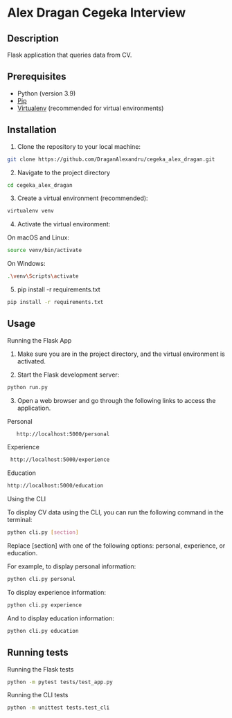 # Alex Dragan Cegeka Interview

## Description

Flask application that queries data from CV.

## Prerequisites

- Python (version 3.9)
- [Pip](https://pip.pypa.io/en/stable/)
- [Virtualenv](https://pypi.org/project/virtualenv/) (recommended for virtual environments)

## Installation

1. Clone the repository to your local machine:

  ```bash
  git clone https://github.com/DraganAlexandru/cegeka_alex_dragan.git
  ```

2. Navigate to the project directory
  
  ```bash
  cd cegeka_alex_dragan
  ```

3. Create a virtual environment (recommended):

  ```bash
  virtualenv venv
  ```

4. Activate the virtual environment:

  On macOS and Linux:
  
  ```bash
  source venv/bin/activate
  ```

On Windows:

  ```bash
  .\venv\Scripts\activate
  ```

5. pip install -r requirements.txt
  
  ```bash
  pip install -r requirements.txt
  ```

## Usage

Running the Flask App

1. Make sure you are in the project directory, and the virtual environment is activated.
   
2. Start the Flask development server:

  ```bash
  python run.py
  ```
3. Open a web browser and go through the following links to access the application.

Personal

  ```bash
     http://localhost:5000/personal
  ```

Experience

  ```bash
   http://localhost:5000/experience
  ```

Education
  
  ```bash
  http://localhost:5000/education
  ```

Using the CLI

To display CV data using the CLI, you can run the following command in the terminal:
  
  ```bash
  python cli.py [section]
  ```

Replace [section] with one of the following options: personal, experience, or education.

For example, to display personal information:

  ```bash
  python cli.py personal
  ```

To display experience information:

  ```bash
  python cli.py experience
  ```

And to display education information:

  ```bash
  python cli.py education
  ```

## Running tests

Running the Flask tests
  
  ```bash
  python -m pytest tests/test_app.py
  ```

Running the CLI tests
  
  ```bash
  python -m unittest tests.test_cli
  ```
